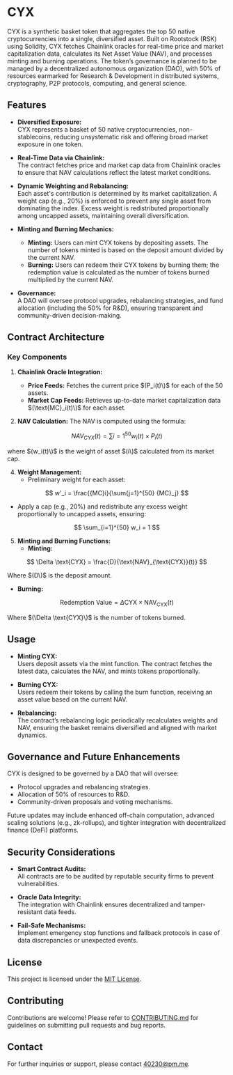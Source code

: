 # CYX

CYX is a synthetic basket token that aggregates the top 50 native cryptocurrencies into a single, diversified asset. Built on Rootstock (RSK) using Solidity, CYX fetches Chainlink oracles for real-time price and market capitalization data, calculates its Net Asset Value (NAV), and processes minting and burning operations. The token’s governance is planned to be managed by a decentralized autonomous organization (DAO), with 50% of resources earmarked for Research & Development in distributed systems, cryptography, P2P protocols, computing, and general science.

## Features

- **Diversified Exposure:**  
  CYX represents a basket of 50 native cryptocurrencies, non-stablecoins, reducing unsystematic risk and offering broad market exposure in one token.

- **Real-Time Data via Chainlink:**  
  The contract fetches price and market cap data from Chainlink oracles to ensure that NAV calculations reflect the latest market conditions.

- **Dynamic Weighting and Rebalancing:**  
  Each asset's contribution is determined by its market capitalization. A weight cap (e.g., 20%) is enforced to prevent any single asset from dominating the index. Excess weight is redistributed proportionally among uncapped assets, maintaining overall diversification.

- **Minting and Burning Mechanics:**  
  - **Minting:** Users can mint CYX tokens by depositing assets. The number of tokens minted is based on the deposit amount divided by the current NAV.
  - **Burning:** Users can redeem their CYX tokens by burning them; the redemption value is calculated as the number of tokens burned multiplied by the current NAV.
  
- **Governance:**  
  A DAO will oversee protocol upgrades, rebalancing strategies, and fund allocation (including the 50% for R&D), ensuring transparent and community-driven decision-making.

## Contract Architecture

### Key Components

1. **Chainlink Oracle Integration:**
   - **Price Feeds:** Fetches the current price $(P_i(t)\)$ for each of the 50 assets.
   - **Market Cap Feeds:** Retrieves up-to-date market capitalization data $(\text{MC}_i(t)\)$ for each asset.

2. **NAV Calculation:**
   The NAV is computed using the formula:
   
$$
{NAV}_{{CYX}}(t) = \sum{i=1}^{50} w_i(t) \times P_i(t)
$$
   
   where $(w_i(t)\)$ is the weight of asset $(i\)$ calculated from its market cap.

4. **Weight Management:**
   - Preliminary weight for each asset:
     
$$
w'_i = \frac{{MC}i}{\sum{j=1}^{50} {MC}_j}
$$
     
   - Apply a cap (e.g., 20%) and redistribute any excess weight proportionally to uncapped assets, ensuring:
     
$$
\sum_{i=1}^{50} w_i = 1
$$

5. **Minting and Burning Functions:**
   - **Minting:**

$$
\Delta \text{CYX} = \frac{D}{\text{NAV}_{\text{CYX}}(t)}
$$

   Where $(D\)$ is the deposit amount.
   - **Burning:**

$$
\text{Redemption Value} = \Delta \text{CYX} \times \text{NAV}_{\text{CYX}}(t)
$$

   Where $(\Delta \text{CYX}\)$ is the number of tokens burned.
     

## Usage

- **Minting CYX:**  
  Users deposit assets via the mint function. The contract fetches the latest data, calculates the NAV, and mints tokens proportionally.
  
- **Burning CYX:**  
  Users redeem their tokens by calling the burn function, receiving an asset value based on the current NAV.

- **Rebalancing:**  
  The contract’s rebalancing logic periodically recalculates weights and NAV, ensuring the basket remains diversified and aligned with market dynamics.

## Governance and Future Enhancements

CYX is designed to be governed by a DAO that will oversee:
- Protocol upgrades and rebalancing strategies.
- Allocation of 50% of resources to R&D.
- Community-driven proposals and voting mechanisms.

Future updates may include enhanced off-chain computation, advanced scaling solutions (e.g., zk-rollups), and tighter integration with decentralized finance (DeFi) platforms.

## Security Considerations

- **Smart Contract Audits:**  
  All contracts are to be audited by reputable security firms to prevent vulnerabilities.

- **Oracle Data Integrity:**  
  The integration with Chainlink ensures decentralized and tamper-resistant data feeds.

- **Fail-Safe Mechanisms:**  
  Implement emergency stop functions and fallback protocols in case of data discrepancies or unexpected events.

## License

This project is licensed under the [MIT License](LICENSE).

## Contributing

Contributions are welcome! Please refer to [CONTRIBUTING.md](CONTRIBUTING.md) for guidelines on submitting pull requests and bug reports.

## Contact

For further inquiries or support, please contact [40230@pm.me](mailto:40230@pm.me).
